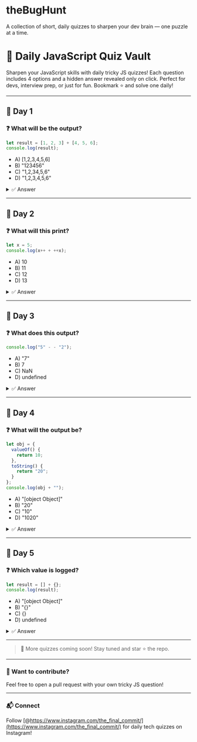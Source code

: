 # theBugHunt
A collection of short, daily quizzes to sharpen your dev brain — one puzzle at a time.

# 🧠 Daily JavaScript Quiz Vault

Sharpen your JavaScript skills with daily tricky JS quizzes! Each question includes 4 options and a hidden answer revealed only on click. Perfect for devs, interview prep, or just for fun. Bookmark ⭐ and solve one daily!

---

## 📅 Day 1

### ❓ What will be the output?

```js
let result = [1, 2, 3] + [4, 5, 6];
console.log(result);
```

* A) \[1,2,3,4,5,6]
* B) "123456"
* C) "1,2,34,5,6"
* D) "1,2,3,4,5,6"

<details>
<summary>✅ Answer</summary>

**D) "1,2,34,5,6"** – Actually, it's **"1,2,34,5,6"** because both arrays are converted to strings before the `+`, resulting in concatenated strings.

</details>

---

## 📅 Day 2

### ❓ What will this print?

```js
let x = 5;
console.log(x++ + ++x);
```

* A) 10
* B) 11
* C) 12
* D) 13

<details>
<summary>✅ Answer</summary>

**B) 11** – `x++` gives 5, then `++x` increments to 6 and gives 6, so 5 + 6 = 11.

</details>

---

## 📅 Day 3

### ❓ What does this output?

```js
console.log("5" - - "2");
```

* A) "7"
* B) 7
* C) NaN
* D) undefined

<details>
<summary>✅ Answer</summary>

**B) 7** – Unary minus on a string coerces it to a number. So "5" - - "2" becomes 5 + 2.

</details>

---

## 📅 Day 4

### ❓ What will the output be?

```js
let obj = {
  valueOf() {
    return 10;
  },
  toString() {
    return "20";
  }
};
console.log(obj + "");
```

* A) "\[object Object]"
* B) "20"
* C) "10"
* D) "1020"

<details>
<summary>✅ Answer</summary>

**C) "10"** – `valueOf()` is used for coercion in arithmetic and `+` with string forces object to be primitive. So 10 + "" = "10"

</details>

---

## 📅 Day 5

### ❓ Which value is logged?

```js
let result = [] + {};
console.log(result);
```

* A) "\[object Object]"
* B) "{}"
* C) {}
* D) undefined

<details>
<summary>✅ Answer</summary>

**A) "\[object Object]"** – Array becomes "", object becomes "\[object Object]", so final string is "\[object Object]".

</details>

---

> 📌 More quizzes coming soon! Stay tuned and star ⭐ the repo.

---

### 🙌 Want to contribute?

Feel free to open a pull request with your own tricky JS question!

---

### 📬 Connect

Follow [@https://www.instagram.com/the_final_commit/](https://www.instagram.com/the_final_commit/) for daily tech quizzes on Instagram!
